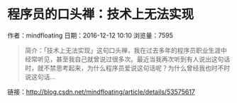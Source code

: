 # 程序员的口头禅：技术上无法实现
作者：mindfloating
日期：2016-12-12 10:10
浏览量：7595
> 简介：「技术上无法实现」这句口头禅，我在过去多年的程序员职业生涯中经常听见，甚至我自己就曾说过很多次。最近当我再次听到有人说出这句话时，就不禁思考起来，为什么程序员爱说这句话呢？为什么曾经我也时不时说这句话...

 链接：http://blog.csdn.net/mindfloating/article/details/53575617
